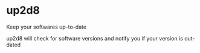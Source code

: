 # up2d8
Keep your softwares up-to-date

up2d8 will check for software versions and notify you if your version is out-dated
